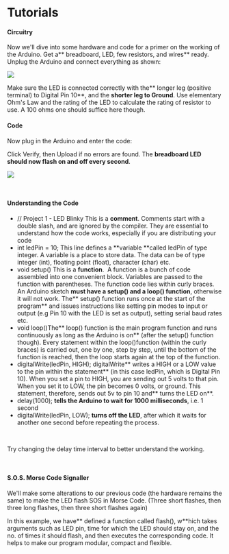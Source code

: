 # Tutorials

#### Circuitry

Now we'll dive into some hardware and code for a primer on the working of the Arduino. Get a** breadboard, LED, few resistors, and wires** ready. Unplug the Arduino and connect everything as shown:

**![][1]**

Make sure the LED is connected correctly with the** longer leg (positive terminal) to Digital Pin 10**, and the **shorter leg to Ground**. Use elementary Ohm's Law and the rating of the LED to calculate the rating of resistor to use. A 100 ohms one should suffice here though. 

#### Code

Now plug in the Arduino and enter the code:

Click Verify, then Upload if no errors are found. The **breadboard LED should now flash on and off every second**.

**![][2]**

 

#### Understanding the Code

* // Project 1 - LED Blinky This is a **comment**. Comments start with a double slash, and are ignored by the compiler. They are essential to understand how the code works, especially if you are distributing your code
* int ledPin = 10; This line defines a **variable **called ledPin of type integer. A variable is a place to store data. The data can be of type integer (int), floating point (float), character (char) etc.
* void setup() This is a **function**.  A function is a bunch of code assembled into one convenient block. Variables are passed to the function with parentheses. The function code lies within curly braces. An Arduino sketch **must have a setup() and a loop() function**, otherwise it will not work. The** setup() function runs once at the start of the program** and issues instructions like setting pin modes to input or output (e.g Pin 10 with the LED is set as output), setting serial baud rates etc.
* void loop()The** loop() function is the main program function and runs continuously as long as the Arduino is on** (after the setup() function though). Every statement within the loop()function (within the curly braces) is carried out, one by one, step by step, until the bottom of the function is reached, then the loop starts again at the top of the function.
* digitalWrite(ledPin, HIGH); digitalWrite** writes a HIGH or a LOW value to the pin within the statement** (in this case ledPin, which is Digital Pin 10). When you set a pin to HIGH, you are sending out 5 volts to that pin. When you set it to LOW, the pin becomes 0 volts, or ground. This statement, therefore, sends out 5v to pin 10 and** turns the LED on**.
* delay(1000); **tells the Arduino to wait for 1000 milliseconds**, i.e. 1 second
* digitalWrite(ledPin, LOW); **turns off the LED**, after which it waits for another one second before repeating the process.

 

Try changing the delay time interval to better understand the working.

 

#### S.O.S. Morse Code Signaller

We'll make some alterations to our previous code (the hardware remains the same) to make the LED flash SOS in Morse Code. (Three short flashes, then three long flashes, then three short flashes again)

In this example, we have** defined a function called flash(), w**hich takes arguments such as LED pin, time for which the LED should stay on, and the no. of times it should flash, and then executes the corresponding code. It helps to make our program modular, compact and flexible.

[1]: https://lh3.googleusercontent.com/0yIdsO9e-TNflxjeDdpE0euuWyOJbQomTkE1qvQUeH0vrlq9pjAnHZwQehwimIghHsWPxiC6CW9xX9adagYY3JLrMbW8_CYh3hQ9FmidbxRyKWrA6GQ
[2]: https://lh6.googleusercontent.com/219RGs5leG3skh5O3TwY29xBjb1Ajc0dlu9r7E_1gqVVsUfEGPDqgTPVjeKfn5YpwxIvlOQ_G0cSpwwYP9q3LPhCdJNZjzPek-6PCPVsyxfkjZK6YwI

